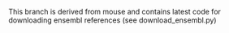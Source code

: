 This branch is derived from mouse and contains latest code for downloading ensembl references (see download_ensembl.py)
